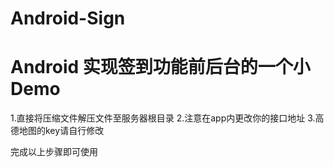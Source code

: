 # Android-Sign
# Android 实现签到功能前后台的一个小Demo

1.直接将压缩文件解压文件至服务器根目录
2.注意在app内更改你的接口地址
3.高德地图的key请自行修改
 
 完成以上步骤即可使用
